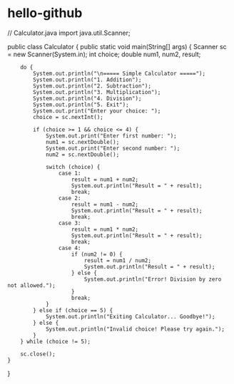 # hello-github
// Calculator.java
import java.util.Scanner;

public class Calculator {
    public static void main(String[] args) {
        Scanner sc = new Scanner(System.in);
        int choice;
        double num1, num2, result;

        do {
            System.out.println("\n===== Simple Calculator =====");
            System.out.println("1. Addition");
            System.out.println("2. Subtraction");
            System.out.println("3. Multiplication");
            System.out.println("4. Division");
            System.out.println("5. Exit");
            System.out.print("Enter your choice: ");
            choice = sc.nextInt();

            if (choice >= 1 && choice <= 4) {
                System.out.print("Enter first number: ");
                num1 = sc.nextDouble();
                System.out.print("Enter second number: ");
                num2 = sc.nextDouble();

                switch (choice) {
                    case 1:
                        result = num1 + num2;
                        System.out.println("Result = " + result);
                        break;
                    case 2:
                        result = num1 - num2;
                        System.out.println("Result = " + result);
                        break;
                    case 3:
                        result = num1 * num2;
                        System.out.println("Result = " + result);
                        break;
                    case 4:
                        if (num2 != 0) {
                            result = num1 / num2;
                            System.out.println("Result = " + result);
                        } else {
                            System.out.println("Error! Division by zero not allowed.");
                        }
                        break;
                }
            } else if (choice == 5) {
                System.out.println("Exiting Calculator... Goodbye!");
            } else {
                System.out.println("Invalid choice! Please try again.");
            }
        } while (choice != 5);

        sc.close();
    }
}
